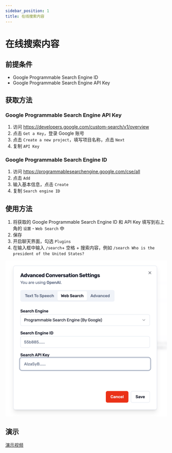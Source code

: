 ```yaml
---
sidebar_position: 1
title: 在线搜索内容
---
```


# 在线搜索内容

## 前提条件

-   Google Programmable Search Engine ID
-   Google Programmable Search Engine API Key

## 获取方法

### Google Programmable Search Engine API Key

1. 访问 https://developers.google.com/custom-search/v1/overview
2. 点击 `Get a Key`，登录 Google 账号
3. 点击 `Create a new project`，填写项目名称，点击 `Next`
4. 复制 `API Key`

### Google Programmable Search Engine ID

1. 访问 https://programmablesearchengine.google.com/cse/all
2. 点击 `Add`
3. 输入基本信息，点击 `Create`
4. 复制 `Search engine ID`

## 使用方法

1. 将获取的 Google Programmable Search Engine ID 和 API Key 填写到右上角的 `设置` - `Web Search` 中
2. 保存
3. 开启聊天界面，勾选 `Plugins`
4. 在输入框中输入 `/search`+ 空格 + 搜索内容，例如 `/search Who is the president of the United States?`

![Search](../assets/search.png)

## 演示

[演示视频](../assets/search.mp4)
